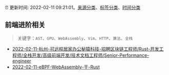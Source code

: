 :alarm_clock: 更新时间: 2022-02-11 09:21:01。[来源分类](../README.md)、[标签分类](../TAGS.md)、[时间分类](../TIMELINE.md)

## 前端进阶相关


> 关键字：`AST`、`GPU`、`WebAssembly`、`Vim`、`HTTP`、`算法`、`全栈`



- [2022-02-11-杭州-可远程居家办公秘猿科技-招聘区块链工程师/Rust-开发工程师/全栈开发/高级前端开发/技术文档工程师/Senior-Performance-engineer](https://www.v2ex.com/t/833236) 
- [2022-02-11-eBPF-WebAssembly-于-Rust](https://www.v2ex.com/t/833215) 